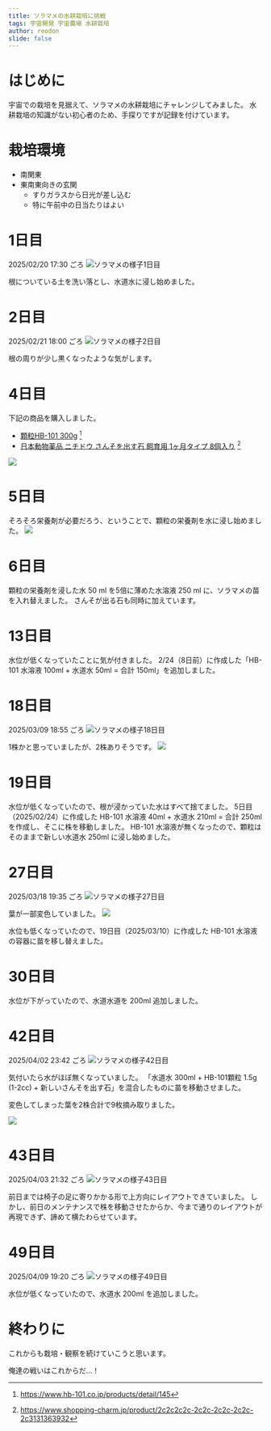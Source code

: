 ```yaml
---
title: ソラマメの水耕栽培に挑戦
tags: 宇宙開発 宇宙農場 水耕栽培
author: reodon
slide: false
---
```


# はじめに
宇宙での栽培を見据えて、ソラマメの水耕栽培にチャレンジしてみました。
水耕栽培の知識がない初心者のため、手探りですが記録を付けています。

# 栽培環境
- 南関東
- 東南東向きの玄関
  - すりガラスから日光が差し込む
  - 特に午前中の日当たりはよい

# 1日目
2025/02/20 17:30 ごろ
![ソラマメの様子1日目](images/001/bb_20250220_084234242.jpg)

根についている土を洗い落とし、水道水に浸し始めました。

# 2日目
2025/02/21 18:00 ごろ
![ソラマメの様子2日目](images/002/bb_20250221_090749940.jpg)

根の周りが少し黒くなったような気がします。

<!--
# 3日目
2025/02/22 21:00 ごろ
![ソラマメの様子3日目](images/003/bb_20250222_115455893.jpg)

特記事項なし。
-->

# 4日目
<!-- 2025/02/23 19:00 ごろ
![ソラマメの様子4日目](images/004/bb_20250223_095744661.jpg) -->
下記の商品を購入しました。

- [顆粒HB-101 300g](https://www.hb-101.co.jp/products/detail/145) [^1]
- [日本動物薬品 ニチドウ さんそを出す石 飼育用 1ヶ月タイプ 8個入り](https://www.shopping-charm.jp/product/2c2c2c2c-2c2c-2c2c-2c2c-2c3131363932) [^2]

![](images/004/00_20250223_100108106.jpg)

<!-- 特記事項なし。 -->

# 5日目
<!-- 2025/02/24 18:00 ごろ
![ソラマメの様子5日目](images/005/bb_20250224_090137302.jpg) -->

そろそろ栄養剤が必要だろう、ということで、顆粒の栄養剤を水に浸し始めました。
![](images/005/00_20250224_105501435.jpg)

# 6日目
<!-- 2025/02/25 17:30 ごろ
![ソラマメの様子6日目](images/006/bb_20250225_084257137.jpg) -->
<!-- ![](images/006/00_20250225_082730564.jpg) -->
<!-- ![](images/006/01_20250225_083413360.jpg) -->
<!-- ![](images/006/02_20250225_083904133.jpg) -->
<!-- ![](images/006/03_20250225_084240009.jpg) -->
<!-- ![](images/006/04_20250225_084503875.jpg) -->
<!-- ![](images/006/05_20250225_084537047.jpg) -->
<!-- ![](images/006/06_20250225_085608652.jpg) -->

顆粒の栄養剤を浸した水 50 ml を5倍に薄めた水溶液 250 ml に、ソラマメの苗を入れ替えました。
さんそが出る石も同時に加えています。

<!-- # 7日目
2025/02/26 19:00 ごろ
![ソラマメの様子7日目](images/007/bb_20250226_100646702.jpg)

# 8日目
2025/02/27 18:00 ごろ
![ソラマメの様子8日目](images/008/bb_20250227_085526531.jpg)

# 9日目
2025/02/28 23:30 ごろ
![ソラマメの様子9日目](images/009/bb_20250228_143013191.jpg)

# 10日目
2025/03/01 23:30 ごろ
![ソラマメの様子10日目](images/010/bb_20250301_143148759.jpg)

# 11日目
2025/03/02 18:30 ごろ
![ソラマメの様子11日目](images/011/bb_20250302_093206996.jpg)

# 12日目
2025/03/03 22:30 ごろ
![ソラマメの様子12日目](images/012/bb_20250303_133618060.jpg) -->

# 13日目
<!-- 2025/03/04 18:10 ごろ
![ソラマメの様子13日目](images/013/bb_20250304_091213438.jpg) -->
<!-- ![](images/013/00_20250304_091501834.jpg) -->
<!-- ![](images/013/01_20250304_092618535.jpg) -->

水位が低くなっていたことに気が付きました。
2/24（8日前）に作成した「HB-101 水溶液 100ml + 水道水 50ml = 合計 150ml」を追加しました。

<!-- # 14日目
2025/03/05 23:50 ごろ
![ソラマメの様子14日目](images/014/bb_20250305_145412370.jpg)

# 15日目
2025/03/06 20:30 ごろ
![ソラマメの様子15日目](images/015/bb_20250306_113028309.jpg)

# 16日目
2025/03/07 23:50 ごろ
![ソラマメの様子16日目](images/016/bb_20250307_145544295.jpg)

# 17日目
2025/03/08 23:55 ごろ
![ソラマメの様子17日目](images/017/bb_20250308_145516211.jpg) -->

# 18日目
2025/03/09 18:55 ごろ
![ソラマメの様子18日目](images/018/bb_20250309_095516437.jpg)

<!-- 重さを量ってみました
![](images/018/00_20250309_095704340.jpg) -->

<!-- 根の一部は変色していないようです。 -->
<!-- ![](images/018/01_20250309_095942917.jpg) -->

1株かと思っていましたが、2株ありそうです。
![](images/018/02_20250309_100207767.jpg)

# 19日目
<!-- 2025/03/10 19:30 ごろ
![ソラマメの様子19日目](images/019/bb_20250310_103052310.jpg) -->

<!-- 重量 -->
<!-- ![](images/019/00_20250310_103212985.jpg) -->

水位が低くなっていたので、根が浸かっていた水はすべて捨てました。
5日目（2025/02/24）に作成した HB-101 水溶液 40ml + 水道水 210ml = 合計 250ml を作成し、そこに株を移動しました。
HB-101 水溶液が無くなったので、顆粒はそのままで新しい水道水 250ml に浸し始めました<!--（2番だし）-->。
<!-- ![](images/019/01_20250310_104249791.jpg) -->

<!-- # 20日目
2025/03/11 23:14 ごろ
![ソラマメの様子20日目](images/020/bb_20250311_141407517.jpg) -->

<!-- 重量 -->
<!-- ![](images/020/00_20250311_141459872.jpg) -->

<!-- # 21日目
2025/03/12 18:58 ごろ
![ソラマメの様子21日目](images/021/bb_20250312_095821202.jpg) -->

<!-- 重量 -->
<!-- ![](images/021/00_20250312_095913591.jpg) -->

<!-- # 22日目
2025/03/13 20:39 ごろ
![ソラマメの様子22日目](images/022/bb_20250313_113955241.jpg) -->

<!-- 重量 -->
<!-- ![](images/022/00_20250313_114043447.jpg) -->

<!-- # 23日目
2025/03/14 21:35 ごろ
![ソラマメの様子23日目](images/023/bb_20250314_123502173.jpg) -->

<!-- 重量 -->
<!-- ![](images/023/00_20250314_123556801.jpg) -->

<!-- # 24日目
2025/03/15 18:34 ごろ
![ソラマメの様子24日目](images/024/bb_20250315_093448078.jpg) -->

<!-- 重量 -->
<!-- ![](images/024/00_20250315_093531841.jpg) -->

<!-- # 25日目
2025/03/16 18:13 ごろ
![ソラマメの様子25日目](images/025/bb_20250316_091341897.jpg) -->

<!-- 重量 -->
<!-- ![](images/025/00_20250316_091435253.jpg) -->

<!-- # 26日目
2025/03/17 21:34 ごろ
![ソラマメの様子26日目](images/026/bb_20250317_123414872.jpg) -->

<!-- 重量 -->
<!-- ![](images/026/00_20250317_123446829.jpg) -->

# 27日目
2025/03/18 19:35 ごろ
![ソラマメの様子27日目](images/027/bb_20250318_103550981.jpg)

<!-- 重量 -->
<!-- ![](images/027/00_20250318_103657959.jpg) -->

葉が一部変色していました。
![](images/027/01_20250318_103917193.jpg)

水位も低くなっていたので、19日目（2025/03/10）に作成した HB-101 水溶液<!--（2番だし）-->の容器に苗を移し替えました。
<!-- ![](images/027/02_20250318_104440378.jpg) -->

<!-- # 28日目
2025/03/19 23:01 ごろ
![ソラマメの様子28日目](images/028/bb_20250319_140138961.jpg) -->

<!-- 重量 -->
<!-- ![](images/028/00_20250319_140220374.jpg) -->

<!--
撮影遅れ
# 29日目
2025/03/21 00:16 ごろ
![ソラマメの様子29日目](images/029/bb_20250320_151603190.jpg)
-->

# 30日目
<!-- 2025/03/21 21:27 ごろ
![ソラマメの様子30日目](images/030/bb_20250321_122723176.jpg) -->

<!-- 重量 -->
<!-- ![](images/030/00_20250321_122808081.jpg) -->

水位が下がっていたので、水道水道を 200ml 追加しました。

<!-- # 31日目
2025/03/22 19:39 ごろ
![ソラマメの様子31日目](images/031/bb_20250322_103954943.jpg) -->

<!-- 葉の変色が気になり、苗にストレスがかかるかもしれないので、重量計測は停止します。 -->

<!-- # 32日目
2025/03/23 23:06 ごろ
![ソラマメの様子32日目](images/032/bb_20250323_140650423.jpg) -->

<!--
撮影忘れ
# 33日目
-->

<!-- # 34日目
2025/03/25 23:40 ごろ
![ソラマメの様子34日目](images/034/bb_20250325_144036150.jpg)

# 35日目
2025/03/26 20:03 ごろ
![ソラマメの様子35日目](images/035/bb_20250326_110303367.jpg)

# 36日目
2025/03/27 20:54 ごろ
![ソラマメの様子36日目](images/036/bb_20250327_115440215.jpg)

# 37日目
2025/03/28 23:05 ごろ
![ソラマメの様子37日目](images/037/bb_20250328_140543342.jpg)

# 38日目
2025/03/29 19:10 ごろ
![ソラマメの様子38日目](images/038/bb_20250329_101026029.jpg)

# 39日目
2025/03/30 20:00 ごろ
![ソラマメの様子39日目](images/039/bb_20250330_110054320.jpg)

# 40日目
2025/03/31 22:45 ごろ
![ソラマメの様子40日目](images/040/bb_20250331_134540356.jpg)

# 41日目
2025/04/01 23:59 ごろ
![ソラマメの様子41日目](images/041/bb_20250401_145918409.jpg) -->

# 42日目
2025/04/02 23:42 ごろ
![ソラマメの様子42日目](images/042/bb_20250402_144246220.jpg)


気付いたら水がほぼ無くなっていました。
「水道水 300ml + HB-101顆粒 1.5g (1-2cc) + 新しいさんそを出す石」を混合したものに苗を移動させました。



変色してしまった葉を2株合計で9枚摘み取りました。
<!-- （添付画像は同じ葉を撮影したものです） -->
![](images/042/00_20250402_142747627.jpg)
<!-- ![](images/042/01_20250402_145016702.jpg) -->

<!--
ちなみにこちらは、土に植えたまま栽培しているソラマメです。
そろそろ植え替えないと根詰まり？するかもしれません。
水耕栽培の株とは異なり、家族が管理していて、日当たりのよいところに適宜移動させたりしているようです。
-->
<!-- ![](images/042/02_20250402_145006689.jpg) -->
<!-- ![](images/042/03_20250402_144145203.jpg) -->

# 43日目
2025/04/03 21:32 ごろ
![ソラマメの様子43日目](images/043/bb_20250403_123252829.jpg)

前日までは椅子の足に寄りかかる形で上方向にレイアウトできていました。
しかし、前日のメンテナンスで株を移動させたからか、今まで通りのレイアウトが再現できず、諦めて横たわらせています。

<!-- # 44日目
2025/04/04 21:11 ごろ
![ソラマメの様子44日目](images/044/bb_20250404_121136776.jpg)

# 45日目
2025/04/05 23:36 ごろ
![ソラマメの様子45日目](images/045/bb_20250405_143640416.jpg)

# 46日目
2025/04/06 20:40 ごろ
![ソラマメの様子46日目](images/046/bb_20250406_114034993.jpg)

# 47日目
2025/04/07 21:23 ごろ
![ソラマメの様子47日目](images/047/bb_20250407_122355282.jpg)

# 48日目
2025/04/08 21:30 ごろ
![ソラマメの様子48日目](images/048/bb_20250408_123056602.jpg) -->

# 49日目
2025/04/09 19:20 ごろ
![ソラマメの様子49日目](images/049/bb_20250409_102024416.jpg)

水位が低くなっていたので、水道水 200ml を追加しました。

<!-- # 50日目
2025/04/10 20:31 ごろ
![ソラマメの様子50日目](images/050/bb_20250410_113157961.jpg) -->

# 終わりに
これからも栽培・観察を続けていこうと思います。


俺達の戦いはこれからだ...！



[^1]: https://www.hb-101.co.jp/products/detail/145
[^2]: https://www.shopping-charm.jp/product/2c2c2c2c-2c2c-2c2c-2c2c-2c3131363932
